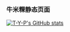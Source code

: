 ### 牛米粿静态页面

[![T-Y-P's GitHub stats](https://github-readme-stats.vercel.app/api?username=T-Y-P)](https://github.com/T-Y-P/niuniguo)